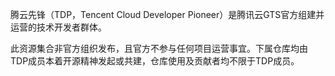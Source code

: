 腾云先锋（TDP，Tencent Cloud Developer Pioneer）是腾讯云GTS官方组建并运营的技术开发者群体。

此资源集合非官方组织发布，且官方不参与任何项目运营事宜。下属仓库均由TDP成员本着开源精神发起或共建，仓库使用及贡献者均不限于TDP成员。
